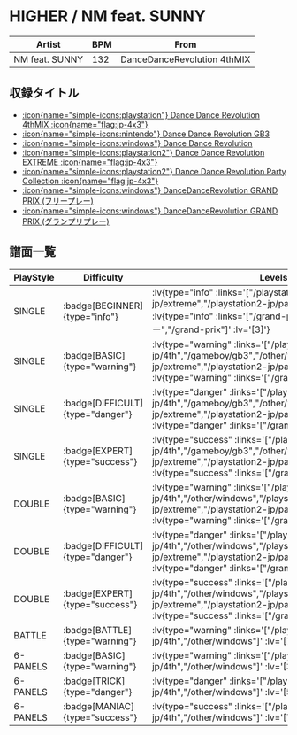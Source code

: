 # HIGHER / NM feat. SUNNY

|Artist|BPM|From|
|------|---|----|
|NM feat. SUNNY|132|DanceDanceRevolution 4thMIX|

## 収録タイトル

- [ :icon{name="simple-icons:playstation"} Dance Dance Revolution 4thMIX :icon{name="flag:jp-4x3"} ](/playstation-jp/4th)
- [ :icon{name="simple-icons:nintendo"} Dance Dance Revolution GB3](/gameboy/gb3)
- [ :icon{name="simple-icons:windows"} Dance Dance Revolution](/other/windows)
- [ :icon{name="simple-icons:playstation2"} Dance Dance Revolution EXTREME :icon{name="flag:jp-4x3"} ](/playstation2-jp/extreme)
- [ :icon{name="simple-icons:playstation2"} Dance Dance Revolution Party Collection :icon{name="flag:jp-4x3"} ](/playstation2-jp/party)
- [ :icon{name="simple-icons:windows"} DanceDanceRevolution GRAND PRIX (フリープレー)](/grand-prix#フリープレー)
- [ :icon{name="simple-icons:windows"} DanceDanceRevolution GRAND PRIX (グランプリプレー)](/grand-prix)

## 譜面一覧

|PlayStyle|Difficulty|Levels|Notes|Movie|
|---------|----------|------|-----|-----|
|SINGLE| :badge[BEGINNER]{type="info"} | :lv{type="info" :links='["/playstation2-jp/extreme","/playstation2-jp/party"]' :lv='[1]'}  :lv{type="info" :links='["/grand-prix#フリープレー","/grand-prix"]' :lv='[3]'} |106/0||
|SINGLE| :badge[BASIC]{type="warning"} | :lv{type="warning" :links='["/playstation-jp/4th","/gameboy/gb3","/other/windows","/playstation2-jp/extreme","/playstation2-jp/party"]' :lv='[3]'}  :lv{type="warning" :links='["/grand-prix"]' :lv='[4]'} |140/0||
|SINGLE| :badge[DIFFICULT]{type="danger"} | :lv{type="danger" :links='["/playstation-jp/4th","/gameboy/gb3","/other/windows","/playstation2-jp/extreme","/playstation2-jp/party"]' :lv='[5]'}  :lv{type="danger" :links='["/grand-prix"]' :lv='[7]'} |214/0||
|SINGLE| :badge[EXPERT]{type="success"} | :lv{type="success" :links='["/playstation-jp/4th","/gameboy/gb3","/other/windows","/playstation2-jp/extreme","/playstation2-jp/party"]' :lv='[6]'}  :lv{type="success" :links='["/grand-prix"]' :lv='[9]'} |246/0||
|DOUBLE| :badge[BASIC]{type="warning"} | :lv{type="warning" :links='["/playstation-jp/4th","/other/windows","/playstation2-jp/extreme","/playstation2-jp/party"]' :lv='[3]'}  :lv{type="warning" :links='["/grand-prix"]' :lv='[4]'} |159/0||
|DOUBLE| :badge[DIFFICULT]{type="danger"} | :lv{type="danger" :links='["/playstation-jp/4th","/other/windows","/playstation2-jp/extreme","/playstation2-jp/party"]' :lv='[5]'}  :lv{type="danger" :links='["/grand-prix"]' :lv='[7]'} |230/0||
|DOUBLE| :badge[EXPERT]{type="success"} | :lv{type="success" :links='["/playstation-jp/4th","/other/windows","/playstation2-jp/extreme","/playstation2-jp/party"]' :lv='[7]'}  :lv{type="success" :links='["/grand-prix"]' :lv='[10]'} |279/0||
|BATTLE| :badge[BATTLE]{type="warning"} | :lv{type="warning" :links='["/playstation-jp/4th","/other/windows"]' :lv='[7]'} |||
|6-PANELS| :badge[BASIC]{type="warning"} | :lv{type="warning" :links='["/playstation-jp/4th","/other/windows"]' :lv='[3]'} |141/0||
|6-PANELS| :badge[TRICK]{type="danger"} | :lv{type="danger" :links='["/playstation-jp/4th","/other/windows"]' :lv='[5]'} |214/0||
|6-PANELS| :badge[MANIAC]{type="success"} | :lv{type="success" :links='["/playstation-jp/4th","/other/windows"]' :lv='[7]'} |246/0||
